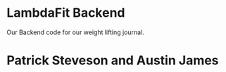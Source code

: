 # LambdaFit Backend
Our Backend code for our weight lifting journal.

# Patrick Steveson and Austin James


